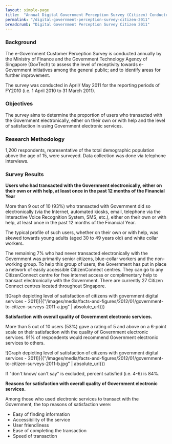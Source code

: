```yaml
---
layout: simple-page
title:  "Annual Digital Government Perception Survey (Citizen) Conducted in 2011"
permalink: "/digital-government-perception-survey-citizen-2011"
breadcrumb: "Digital Government Perception Survey Citizen 2011"
---
```


### **Background**

The e-Government Customer Perception Survey is conducted annually by the Ministry of Finance and the Government Technology Agency of Singapore (GovTech) to assess the level of receptivity towards e-Government initiatives among the general public; and to identify areas for further improvement.

The survey was conducted in April/ May 2011 for the reporting periods of FY2010 (i.e. 1 April 2010 to 31 March 2011).

### **Objectives**

The survey aims to determine the proportion of users who transacted with the Government electronically, either on their own or with help and the level of satisfaction in using Government electronic services.

### **Research Methodology**

1,200 respondents, representative of the total demographic population above the age of 15, were surveyed. Data collection was done via telephone interviews.

### **Survey Results**

**Users who had transacted with the Government electronically, either on their own or with help, at least once in the past 12 months of the Financial Year**

More than 9 out of 10 (93%) who transacted with Government did so electronically (via the Internet, automated kiosks, email, telephone via the Interactive Voice Recognition System, SMS, etc.), either on their own or with help, at least once in the past 12 months of the Financial Year.

The typical profile of such users, whether on their own or with help, was skewed towards young adults (aged 30 to 49 years old) and white collar workers.

The remaining 7% who had never transacted electronically with the Government was primarily senior citizens, blue-collar workers and the non-working group. To help this group of users, the Government has put in place a network of easily accessible CitizenConnect centres. They can go to any CitizenConnect centre for free internet access or complimentary help to transact electronically with the Government. There are currently 27 Citizen Connect centres located throughout Singapore.

![Graph depicting level of satisfaction of citizens with government digital services - 2011]({{"/images/media/facts-and-figures/2012/01/government-to-citizen-surveys-2011-a.jpg" | absolute_url}})


**Satisfaction with overall quality of Government electronic services.**

More than 5 out of 10 users (53%) gave a rating of 5 and above on a 6-point scale on their satisfaction with the quality of Government electronic services. 91% of respondents would recommend Government electronic services to others.

![Graph depicting level of satisfaction of citizens with government digital services - 2011]({{"/images/media/facts-and-figures/2012/01/government-to-citizen-surveys-2011-b.jpg" | absolute_url}})

If "don't know/ can't say" is excluded, percent satisfied (i.e. 4-6) is 84%.

**Reasons for satisfaction with overall quality of Government electronic services.**

Among those who used electronic services to transact with the Government, the top reasons of satisfaction were:

* Easy of finding information
* Accessibility of the service
* User friendliness
* Ease of completing the transaction
* Speed of transaction

